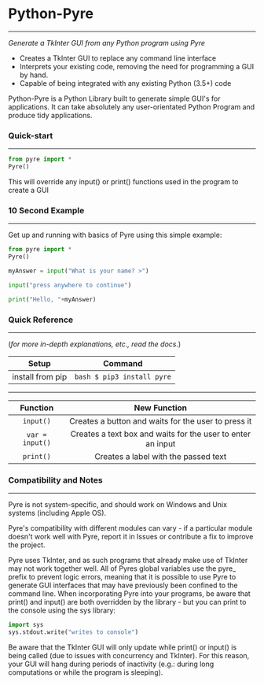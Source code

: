 # Python-Pyre
---
_Generate a TkInter GUI from any Python program using Pyre_

 - Creates a TkInter GUI to replace any command line interface
 - Interprets your existing code, removing the need for programming a GUI by hand.
 - Capable of being integrated with any existing Python (3.5+) code

Python-Pyre is a Python Library built to generate simple GUI's for applications.
It can take absolutely any user-orientated Python Program and produce tidy applications.

### Quick-start
---
```python
from pyre import *
Pyre()
```
This will override any input() or print() functions used in the program to create a GUI

### 10 Second Example
---
Get up and running with basics of Pyre using this simple example:
```python
from pyre import *
Pyre()

myAnswer = input("What is your name? >")

input("press anywhere to continue")

print("Hello, "+myAnswer)
```


### Quick Reference
---
(_for more in-depth explanations, etc., read the docs._)

| Setup               | Command                                      |
| :-----------------: | :------------------------------------------: |
| install from pip    | ```bash $ pip3 install pyre```               |
---
| Function            | New Function                                                |
| :-----------------: | :---------------------------------------------------------: |
| ```input()```       | Creates a button and waits for the user to press it         |
| ```var = input()``` | Creates a text box and waits for the user to enter an input |
| ```print()```       | Creates a label with the passed text                        |

### Compatibility and Notes
---
Pyre is not system-specific, and should work on Windows and Unix systems (including Apple OS).

Pyre's compatibility with different modules can vary - if a particular module doesn't work well with Pyre, report it in Issues or contribute a fix to improve the project.

Pyre uses TkInter, and as such programs that already make use of TkInter may not work together well. All of Pyres global variables use the pyre_ prefix to prevent logic errors, meaning that it is possible to use Pyre to generate GUI interfaces that may have previously been confined to the command line.
When incorporating Pyre into your programs, be aware that print() and input() are both overridden by the library - but you can print to the console using the sys library:
```python
import sys
sys.stdout.write("writes to console")
```

Be aware that the TkInter GUI will only update while print() or input() is being called (due to issues with concurrency and TkInter). For this reason, your GUI will hang during periods of inactivity (e.g.: during long computations or while the program is sleeping).
